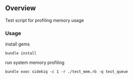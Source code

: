 ## Overview

Test script for profiling memory usage

### Usage

install gems
```shell
bundle install
```

run system memory profiling
```shell
bundle exec sidekiq -c 1 -r ./test_mem.rb -q test_queue
```

